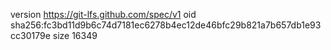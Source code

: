 version https://git-lfs.github.com/spec/v1
oid sha256:fc3bd11d9b6c74d7181ec6278b4ec12de46bfc29b821a7b657db1e93cc30179e
size 16349
